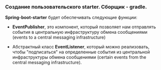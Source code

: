 ### Создание пользовательского starter. Сборщик - **gradle**.

**Spring-boot-starter** будет обеспечивать следующие функции:

-	**EventPublisher**, это компонент, который позволяет нам отправлять события 
в центральную инфраструктуру обмена сообщениями (events to a central messaging infrastructure)

-	Абстрактный класс **EventListener**, который можно реализовать, 
чтобы "подписаться" на определенные события из центральной инфраструктуры 
обмена сообщениями (certain events from the central messaging infrastructure).
